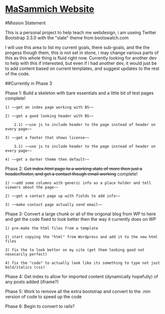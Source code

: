 [MaSammich Website][main-site]
========

#Mission Statement

This is a personal project to help teach me webdesign, i am useing Twitter Bootstrap 3.3.0 with the "slate" theme from bootswatch.com

I will use this area to list my current goals, there sub-goals, and the the progess though them, this is not set in stone, i may change various parts of this as this whole thing is fluid right now. Currently looking for another dev to help with this if interested, but even if i had another dev, it would just be to add content based on current templates, and suggest updates to the rest of the code. 

##Currently in Phase 3

Phase 1: Build a skeleton with bare essentials and a little bit of test pages  complete!

	1) ~~get an index page working with BS~~ 

	2) ~~get a good looking header with BS~~ 

		2.1) ~~use js to include header to the page instead of header on every page~~ 

	3) ~~get a footer that shows license~~ 

		3.1) ~~use js to include header to the page instead of header on every page~~ 

	4) ~~get a darker theme then default~~ 

Phase 2: ~~Get index.html page to a working state of more then just a header/footer, and get a contact though email working~~  complete!

	1) ~~add some columns with generic info as a place holder and tell viewers about the page~~ 

	2) ~~get a contact page up with fields to add info~~ 

	3) ~~make contact page actually send email~~ 


Phase 3: Convert a large chunk or all of the origonal blog from WP to here and get the code fixed to look better then the way it currently does on WP

	1) pre-make the html files from a template

	2) start copying the "html" from Wordpress and add it to the new html files

	3) fix the to look better on my site (get them looking good not nesecarily perfect)

	4) fix the "code" to actually look like its something to type not just bold/italics (css)

Phase 4: Get index to allow for imported content (dynamically hopefully) of any posts added (iframe?)

Phase 5: Work to remove all the extra bootstrap and convert to the .min version of code to speed up the code

Phase 6: Begin to convert to rails?



[main-site]:	http://masammich.technoanomaly.com/index.html